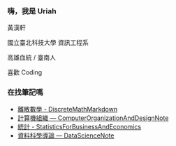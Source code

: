 ### 嗨，我是 Uriah

黃漢軒

國立臺北科技大學 資訊工程系

高雄血統 / 臺南人

喜歡 Coding

### 在找筆記嗎

 - [離散數學 - DiscreteMathMarkdown](https://github.com/ntut-xuan/DiscreteMathMarkdown)
 - [計算機組織 — ComputerOrganizationAndDesignNote](https://github.com/ntut-xuan/ComputerOrganizationAndDesignNote)
 - [統計 - StatisticsForBusinessAndEconomics](https://github.com/ntut-xuan/Statistics-for-Business-And-Economics-Markdown)
 - [資料科學導論 — DataScienceNote](https://github.com/ntut-xuan/DataScienceNote)
